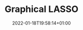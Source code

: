 ---
title: "Graphical LASSO"
description: ""
lead: ""
date: 2022-01-18T19:58:14+01:00
lastmod: 2022-01-18T19:58:14+01:00
draft: false
images: []
menu:
  docs:
    parent: "combo"
    identifier: "gl"
weight: 200
toc: true
---